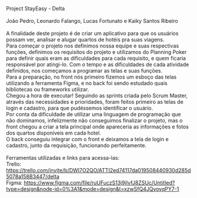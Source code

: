 Project StayEasy - Delta<br>
<br>
João Pedro, Leonardo Falango, Lucas Fortunato e Kaiky Santos Ribeiro<br>
<br>
A finalidade deste projeto é de criar um aplicativo para que os usuários possam ver, analisar e alugar quartos de hotéis pra suas viagens.<br>
Para começar o projeto nos definimos nossa equipe e suas respectivas funções, definimos os requisitos do projeto e utilizamos do Planning Poker para definir quais eram as dificuldades para cada requisito, e quem ficaria responsável por atingi-lo. Com o tempo e as dificuldades de cada atividade definidos, nos começamos a programar as telas e suas funções. <br>
Para a preparação, no front nós primeiro fizemos um esboço das telas utilizando a ferramenta Figma, e no back foi sendo estudado quais bibliotecas ou frameworks utilizar.<br>
Chegou a hora de executar! Seguindo as sprints criada pelo Scrum Master, através das necessidades e prioridades, foram feitos primeiro as telas de login e cadastro, para que pudéssemos identificar o usuário.<br>
Por conta da dificuldade de utilizar uma linguagem de programação que não dominamos, infelizmente não conseguimos finalizar o projeto, mas o front chegou a criar a tela principal onde apareceria as informações e fotos dos quartos disponíveis em cada hotel.<br>
O back conseguiu integrar com o front e deixamos a tela de login e cadastro, junto da requisição, funcionando perfeitamente.<br>
<br>
Ferramentas utilizadas e links para acessa-las:<br>
Trello: https://trello.com/invite/b/DWI7O2QO/ATTI2ed74117da019508440930d285d5078a158B3447/delta<br>
Figma: https://www.figma.com/file/ruUFuczS13j9jIvfJ8ZSUc/Untitled?type=design&node-id=0%3A1&mode=design&t=xzwSfQ4JQvovqPY7-1<br>
